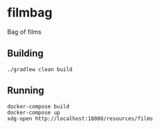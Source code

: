 # filmbag
Bag of films

## Building
```
./gradlew clean build
```

## Running
```
docker-compose build
docker-compose up
xdg-open http://localhost:18080/resources/films
```

